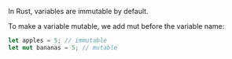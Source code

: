 In Rust, variables are immutable by default.

To make a variable mutable, we add mut before the variable name:

```rust
let apples = 5; // immutable
let mut bananas = 5; // mutable
```
